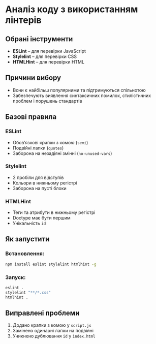 # Аналіз коду з використанням лінтерів

## Обрані інструменти

- **ESLint** – для перевірки JavaScript
- **Stylelint** – для перевірки CSS
- **HTMLHint** – для перевірки HTML

## Причини вибору

- Вони є найбільш популярними та підтримуються спільнотою
- Забезпечують виявлення синтаксичних помилок, стилістичних проблем і порушень стандартів

## Базові правила

### ESLint

- Обов’язкові крапки з комою (`semi`)
- Подвійні лапки (`quotes`)
- Заборона на незадіяні змінні (`no-unused-vars`)

### Stylelint

- 2 пробіли для відступів
- Кольори в нижньому регістрі
- Заборона на пусті блоки

### HTMLHint

- Теги та атрибути в нижньому регістрі
- Doctype має бути першим
- Унікальність `id`

## Як запустити

### Встановлення:

```bash
npm install eslint stylelint htmlhint -g
```

### Запуск:

```bash
eslint .
stylelint "**/*.css"
htmlhint .
```

## Виправлені проблеми

1. Додано крапки з комою у `script.js`
2. Замінено одинарні лапки на подвійні
3. Уникнено дублювання `id` у `index.html`
